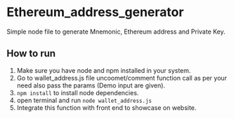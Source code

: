 # Ethereum_address_generator
Simple node file to generate Mnemonic, Ethereum address and Private Key.


## How to run

1. Make sure you have node and npm installed in your system.
2. Go to wallet_address.js file uncoomet/comment function call as per your need also pass the params (Demo input are given).
3. `npm install`  to install node dependencies.
4. open terminal and run `node wallet_address.js`
5. Integrate this function with front end to  showcase on website.

